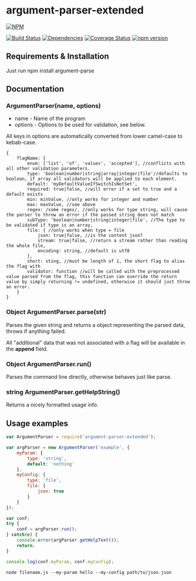 # argument-parser-extended

[![NPM](https://nodei.co/npm/argument-parser-extended.png)](https://nodei.co/npm/argument-parser-extended/)

[![Build Status](https://travis-ci.org/SimonSchick/argument-parser-extended.svg?branch=master)](https://travis-ci.org/SimonSchick/argument-parser-extended)
[![Dependencies](https://david-dm.org/SimonSchick/argument-parser-extended.svg)](https://david-dm.org/SimonSchick/argument-parser-extended)
[![Coverage Status](https://coveralls.io/repos/SimonSchick/argument-parser-extended/badge.svg)](https://coveralls.io/r/SimonSchick/argument-parser-extended)
[![npm version](http://img.shields.io/npm/v/argument-parser-extended.svg)](https://npmjs.org/package/argument-parser-extended)

## Requirements & Installation

Just run npm install argument-parse

## Documentation

### ArgumentParser(name, options)

* name - Name of the program
* options - Options to be used for validation, see below.

All keys in options are automatically converted from lower camel-case to kebab-case.

```
{
	flagName: {
		enum: ['list', 'of', 'values', 'accepted'], //conflicts with all other validation parameters.
		type: 'boolean|number|string|array|integer|file'//defaults to boolean, if array all validators will be applied to each element.
		default: 'myDefaultValueIfSwitchIsNotSet',
		required: true|false, //will error if a set to true and a default exists
		min: minValue, //only works for integer and number
		max: maxValue, //see above
		regex: /some regex/, //only works for type string, will cause the parser to throw an error if the passed string does not match
		subType: 'boolean|number|string|integer|file', //The type to be validated if type is an array,
		file: { //only works when type = file
			json: true|false, //is the content json?
			stream: true|false, //return a stream rather than reading the whole file,
			encoding: string, //default is utf8
		},
		short: sting, //must be length of 1, the short flag to alias the flag with
		validator: function //will be called with the preprocessed value parsed from the flag, this function can override the return value by simply returning != undefined, otherwise it should just throw an error.
	}
}
```

### Object ArgumentParser.parse(str)

Parses the given string and returns a object representing the parsed data, throws if anything failed.

All "additional" data that was not associated with a flag will be available in the __append__ field.

### Object ArgumentParser.run()

Parses the command line directly, otherwise behaves just like parse.

### string ArgumentParser.getHelpString()

Returns a nicely formatted usage info.

## Usage examples

```js
var ArgumentParser = require('argument-parser-extended');

var argParser = new ArgumentParser('example', {
	myParam: {
		type: 'string',
		default: 'nothing'
	},
	myConfig: {
		type: 'file',
		file: {
			json: true
		}
	}
});

var conf;
try {
	conf = argParser.run();
} catch(e) {
	console.error(argParser.getHelpText());
	return;
}

console.log(conf.myParam, conf.myConfig);
```

```
node filename.js --my-param hello --my-config path/to/json.json
```
